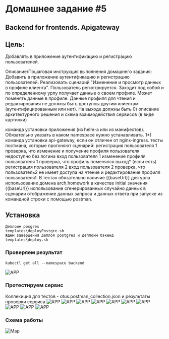 # Домашнее задание #5
## Backend for frontends. Apigateway

## Цель:
Добавлять в приложение аутентификацию и регистрацию пользователей.

Описание/Пошаговая инструкция выполнения домашнего задания:
Добавить в приложение аутентификацию и регистрацию пользователей.
Реализовать сценарий "Изменение и просмотр данных в профиле клиента".
Пользователь регистрируется. Заходит под собой и по определенному урлу получает данные о своем профиле. Может поменять данные в профиле. Данные профиля для чтения и редактирования не должны быть доступны другим клиентам (аутентифицированным или нет).
На выходе должны быть
0) описание архитектурного решения и схема взаимодействия сервисов (в виде картинки)

команда установки приложения (из helm-а или из манифестов). Обязательно указать в каком namespace нужно устанавливать.
1*) команда установки api-gateway, если он отличен от nginx-ingress.
тесты постмана, которые прогоняют сценарий:
регистрация пользователя 1
проверка, что изменение и получение профиля пользователя недоступно без логина
вход пользователя 1
изменение профиля пользователя 1
проверка, что профиль поменялся
выход* (если есть)
регистрация пользователя 2
вход пользователя 2
проверка, что пользователь2 не имеет доступа на чтение и редактирование профиля пользователя1.
В тестах обязательно
наличие {{baseUrl}} для урла
использование домена arch.homework в качестве initial значения {{baseUrl}}
использование сгенерированных случайно данных в сценарии
отображение данных запроса и данных ответа при запуске из командной строки с помощью postman.

## Установка
```
Деплоим posgres
templates\deployPostgre.sh
Ждем завершения деплоя postgres и деплоим бэкенд
templates\deploy.sh
```
### Проверяем результат
```
kubectl get all --namespace backend
```
![APP](pic/pic0.jpg)

### Протестируем сервис
Коллекиция для тестов - otus.postman_collection.json и результаты проверки сервиса
![APP](pic/pic8.jpg)
![APP](pic/pic9.jpg)
![APP](pic/pic10.jpg)
![APP](pic/pic11.jpg)
![APP](pic/pic12.jpg)
![APP](pic/pic13.jpg)
![APP](pic/pic14.jpg)
![APP](pic/pic15.jpg)
![APP](pic/pic16.jpg)
![APP](pic/pic17.jpg)


### Схема работы
![Map](screenshot.png)
